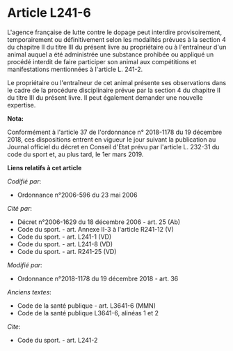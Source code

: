 # Article L241-6

L'agence française de lutte contre le dopage peut interdire provisoirement, temporairement ou définitivement selon les
modalités prévues à la section 4 du chapitre II du titre III du présent livre au propriétaire ou à l'entraîneur d'un animal
auquel a été administrée une substance prohibée ou appliqué un procédé interdit de faire participer son animal aux
compétitions et manifestations mentionnées à l'article L. 241-2.

Le propriétaire ou l'entraîneur de cet animal présente ses observations dans le cadre de la procédure disciplinaire prévue
par la section 4 du chapitre II du titre III du présent livre. Il peut également demander une nouvelle expertise.

**Nota:**

Conformément à l'article 37 de l'ordonnance n° 2018-1178 du 19 décembre 2018, ces dispositions entrent en vigueur le jour
suivant la publication au Journal officiel du décret en Conseil d'Etat prévu par l'article L. 232-31 du code du sport et, au
plus tard, le 1er mars 2019.

**Liens relatifs à cet article**

_Codifié par_:

  - Ordonnance n°2006-596 du 23 mai 2006

_Cité par_:

  - Décret n°2006-1629 du 18 décembre 2006 - art. 25 (Ab)
  - Code du sport. - art. Annexe II-3 à l'article R241-12 (V)
  - Code du sport. - art. L241-1 (VD)
  - Code du sport. - art. L241-8 (VD)
  - Code du sport. - art. R241-25 (VD)

_Modifié par_:

  - Ordonnance n°2018-1178 du 19 décembre 2018 - art. 36

_Anciens textes_:

  - Code de la santé publique - art. L3641-6 (MMN)
  - Code de la santé publique L3641-6, alinéas 1 et 2

_Cite_:

  - Code du sport. - art. L241-2
